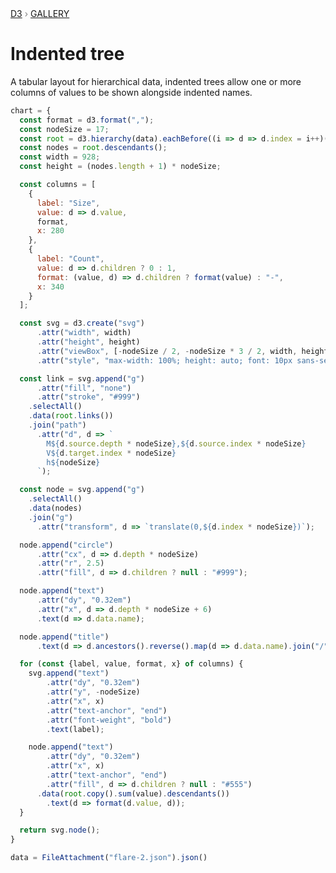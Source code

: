 <div style="color: grey; font: 13px/25.5px var(--sans-serif); text-transform: uppercase;"><h1 style="display: none;">Indented tree</h1><a href="https://d3js.org/">D3</a> › <a href="/@d3/gallery">Gallery</a></div>

# Indented tree

A tabular layout for hierarchical data, indented trees allow one or more columns of values to be shown alongside indented names.

```js echo
chart = {
  const format = d3.format(",");
  const nodeSize = 17;
  const root = d3.hierarchy(data).eachBefore((i => d => d.index = i++)(0));
  const nodes = root.descendants();
  const width = 928;
  const height = (nodes.length + 1) * nodeSize;

  const columns = [
    {
      label: "Size", 
      value: d => d.value, 
      format, 
      x: 280
    },
    {
      label: "Count", 
      value: d => d.children ? 0 : 1, 
      format: (value, d) => d.children ? format(value) : "-", 
      x: 340
    }
  ];

  const svg = d3.create("svg")
      .attr("width", width)
      .attr("height", height)
      .attr("viewBox", [-nodeSize / 2, -nodeSize * 3 / 2, width, height])
      .attr("style", "max-width: 100%; height: auto; font: 10px sans-serif; overflow: visible;");

  const link = svg.append("g")
      .attr("fill", "none")
      .attr("stroke", "#999")
    .selectAll()
    .data(root.links())
    .join("path")
      .attr("d", d => `
        M${d.source.depth * nodeSize},${d.source.index * nodeSize}
        V${d.target.index * nodeSize}
        h${nodeSize}
      `);

  const node = svg.append("g")
    .selectAll()
    .data(nodes)
    .join("g")
      .attr("transform", d => `translate(0,${d.index * nodeSize})`);

  node.append("circle")
      .attr("cx", d => d.depth * nodeSize)
      .attr("r", 2.5)
      .attr("fill", d => d.children ? null : "#999");

  node.append("text")
      .attr("dy", "0.32em")
      .attr("x", d => d.depth * nodeSize + 6)
      .text(d => d.data.name);

  node.append("title")
      .text(d => d.ancestors().reverse().map(d => d.data.name).join("/"));

  for (const {label, value, format, x} of columns) {
    svg.append("text")
        .attr("dy", "0.32em")
        .attr("y", -nodeSize)
        .attr("x", x)
        .attr("text-anchor", "end")
        .attr("font-weight", "bold")
        .text(label);

    node.append("text")
        .attr("dy", "0.32em")
        .attr("x", x)
        .attr("text-anchor", "end")
        .attr("fill", d => d.children ? null : "#555")
      .data(root.copy().sum(value).descendants())
        .text(d => format(d.value, d));
  }

  return svg.node();
}
```

```js echo
data = FileAttachment("flare-2.json").json()
```
